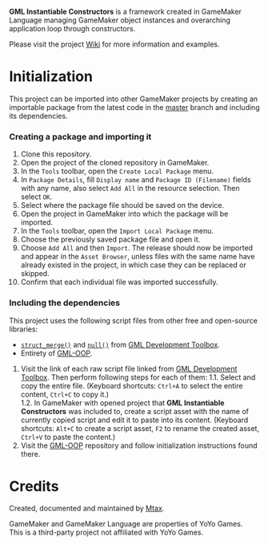 **GML Instantiable Constructors** is a framework created in GameMaker Language managing GameMaker object instances and overarching application loop through constructors.

Please visit the project [Wiki](https://github.com/Mtax-Development/GML-Instantiable-Constructors/wiki) for more information and examples.

# Initialization

This project can be imported into other GameMaker projects by creating an importable package from the latest code in the [master](https://github.com/Mtax-Development/GML-Instantiable-Constructors/tree/master) branch and including its dependencies.

### Creating a package and importing it
1. Clone this repository.
2. Open the project of the cloned repository in GameMaker.
3. In the `Tools` toolbar, open the `Create Local Package` menu.
4. In `Package Details`, fill `Display name` and `Package ID (Filename)` fields with any name, also select `Add All` in the resource selection. Then select `OK`.
5. Select where the package file should be saved on the device.
6. Open the project in GameMaker into which the package will be imported.
7. In the `Tools` toolbar, open the `Import Local Package` menu.
8. Choose the previously saved package file and open it.
9. Choose `Add All` and then `Import`. The release should now be imported and appear in the `Asset Browser`, unless files with the same name have already existed in the project, in which case they can be replaced or skipped.
10. Confirm that each individual file was imported successfully.

### Including the dependencies
This project uses the following script files from other free and open-source libraries:
* [`struct_merge()`](https://raw.githubusercontent.com/Mtax-Development/GML-Development-Toolbox/refs/heads/master/scripts/struct_merge/struct_merge.gml) and [`null()`](https://raw.githubusercontent.com/Mtax-Development/GML-Development-Toolbox/refs/heads/master/scripts/null/null.gml) from [GML Development Toolbox](https://github.com/Mtax-Development/GML-Development-Toolbox).
* Entirety of [GML-OOP](https://github.com/Mtax-Development/GML-OOP).

1. Visit the link of each raw script file linked from [GML Development Toolbox](https://github.com/Mtax-Development/GML-Development-Toolbox). Then perform following steps for each of them:
 1.1. Select and copy the entire file. (Keyboard shortcuts: `Ctrl+A` to select the entire content, `Ctrl+C` to copy it.)    
 1.2. In GameMaker with opened project that **GML Instantiable Constructors** was included to, create a script asset with the name of currently copied script and edit it to paste into its content. (Keyboard shortcuts: `Alt+C` to create a script asset, `F2` to rename the created asset, `Ctrl+V` to paste the content.)    
2. Visit the [GML-OOP](https://github.com/Mtax-Development/GML-OOP) repository and follow initialization instructions found there.

# Credits
Created, documented and maintained by [Mtax](https://github.com/Mtax-Development).

GameMaker and GameMaker Language are properties of YoYo Games.    
This is a third-party project not affiliated with YoYo Games.
